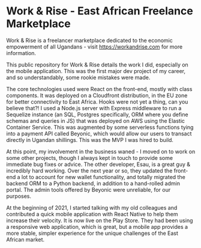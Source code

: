 # Work & Rise - East African Freelance Marketplace

Work & Rise is a freelancer marketplace dedicated to the economic empowerment of all Ugandans - visit https://workandrise.com for more information.

This public repository for Work & Rise details the work I did, especially on the mobile application. This was the first major dev project of my career, and so understandably, some rookie mistakes were made.

The core technologies used were React on the front-end, mostly with class components. It was deployed on a Cloudfront distribution, in the EU zone for better connectivity to East Africa. Hooks were not yet a thing, can you believe that?! I used a Node.js server with Express middleware to run a Sequelize instance (an SQL, Postgres specifically, ORM where you define schemas and queries in JS) that was deployed on AWS using the Elastic Container Service. This was augmented by some serverless functions tying into a payment API called Beyonic, which would allow our users to transact directly in Ugandan shillings. This was the MVP I was hired to build.

At this point, my involvement in the business waned - I moved on to work on some other projects, though I always kept in touch to provide some immediate bug fixes or advice. The other developer, Esau, is a great guy & incredibly hard working. Over the next year or so, they updated the front-end a lot to account for new wallet functionality, and totally migrated the backend ORM to a Python backend, in addition to a hand-rolled admin portal. The admin tools offered by Beyonic were unreliable, for our purposes.

At the beginning of 2021, I started talking with my old colleagues and contributed a quick mobile application with React Native to help them increase their velocity. It is now live on the Play Store. They had been using a responsive web application, which is great, but a mobile app provides a more stable, simpler experience for the unique challenges of the East African market.